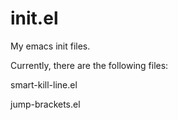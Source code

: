 init.el
=======

My emacs init files.

Currently, there are the following files:


smart-kill-line.el

jump-brackets.el